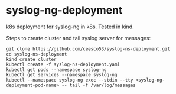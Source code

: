 # syslog-ng-deployment

k8s deployment for syslog-ng in k8s.  Tested in kind.

Steps to create cluster and tail syslog server for messages:

```
git clone https://github.com/ceesco53/syslog-ns-deployment.git
cd syslog-ns-deployment
kind create cluster
kubectl create -f syslog-ns-deployment.yaml
kubectl get pods --namespace syslog-ng
kubectl get services --namespace syslog-ng
kubectl --namespace syslog-ng exec --stdin --tty <syslog-ng-deployment-pod-name> -- tail -f /var/log/messages
```